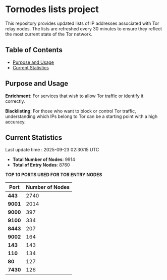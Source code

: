 # Tornodes lists project

This repository provides updated lists of IP addresses associated with Tor relay nodes. The lists are refreshed every 30 minutes to ensure they reflect the most current state of the Tor network.

## Table of Contents

- [Purpose and Usage](#purpose-and-usage)
- [Current Statistics](#current-statistics)


## Purpose and Usage

**Enrichment**: For services that wish to allow Tor traffic or identify it correctly.

**Blacklisting**: For those who want to block or control Tor traffic, understanding which IPs belong to Tor can be a starting point with a high accuracy.

## Current Statistics

Last update time : 2025-09-23 02:30:15 UTC

- **Total Number of Nodes**: 9914
- **Total of Entry Nodes**: 8760

**TOP 10 PORTS USED FOR TOR ENTRY NODES**

| **Port** | **Number of Nodes** |
|------|-----------------|
| **443**   | 2740  |
| **9001**   | 2014  |
| **9000**   | 397  |
| **9100**   | 334  |
| **8443**   | 207  |
| **9002**   | 164  |
| **143**   | 143  |
| **110**   | 134  |
| **80**   | 127  |
| **7430**   | 126  |

